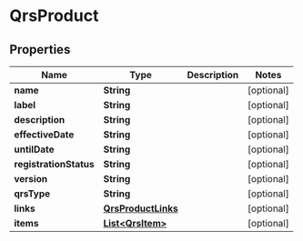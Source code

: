 

# QrsProduct


## Properties

| Name | Type | Description | Notes |
|------------ | ------------- | ------------- | -------------|
|**name** | **String** |  |  [optional] |
|**label** | **String** |  |  [optional] |
|**description** | **String** |  |  [optional] |
|**effectiveDate** | **String** |  |  [optional] |
|**untilDate** | **String** |  |  [optional] |
|**registrationStatus** | **String** |  |  [optional] |
|**version** | **String** |  |  [optional] |
|**qrsType** | **String** |  |  [optional] |
|**links** | [**QrsProductLinks**](QrsProductLinks.md) |  |  [optional] |
|**items** | [**List&lt;QrsItem&gt;**](QrsItem.md) |  |  [optional] |



